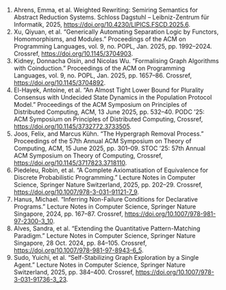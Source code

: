 1. Ahrens, Emma, et al. Weighted Rewriting: Semiring Semantics for Abstract Reduction Systems. Schloss Dagstuhl – Leibniz-Zentrum für Informatik, 2025, <https://doi.org/10.4230/LIPICS.FSCD.2025.6>.
1. Xu, Qiyuan, et al. “Generically Automating Separation Logic by Functors, Homomorphisms, and Modules.” Proceedings of the ACM on Programming Languages, vol. 9, no. POPL, Jan. 2025, pp. 1992–2024. Crossref, <https://doi.org/10.1145/3704903>.
1. Kidney, Donnacha Oisín, and Nicolas Wu. “Formalising Graph Algorithms with Coinduction.” Proceedings of the ACM on Programming Languages, vol. 9, no. POPL, Jan. 2025, pp. 1657–86. Crossref, <https://doi.org/10.1145/3704892>.
1. El-Hayek, Antoine, et al. “An Almost Tight Lower Bound for Plurality Consensus with Undecided State Dynamics in the Population Protocol Model.” Proceedings of the ACM Symposium on Principles of Distributed Computing, ACM, 13 June 2025, pp. 532–40. PODC ’25: ACM Symposium on Principles of Distributed Computing, Crossref, <https://doi.org/10.1145/3732772.3733505>.
1. Joos, Felix, and Marcus Kühn. “The Hypergraph Removal Process.” Proceedings of the 57th Annual ACM Symposium on Theory of Computing, ACM, 15 June 2025, pp. 301–09. STOC ’25: 57th Annual ACM Symposium on Theory of Computing, Crossref, <https://doi.org/10.1145/3717823.3718110>.
1. Piedeleu, Robin, et al. “A Complete Axiomatisation of Equivalence for Discrete Probabilistic Programming.” Lecture Notes in Computer Science, Springer Nature Switzerland, 2025, pp. 202–29. Crossref, <https://doi.org/10.1007/978-3-031-91121-7_9>.
1. Hanus, Michael. “Inferring Non-Failure Conditions for Declarative Programs.” Lecture Notes in Computer Science, Springer Nature Singapore, 2024, pp. 167–87. Crossref, <https://doi.org/10.1007/978-981-97-2300-3_10>.
1. Alves, Sandra, et al. “Extending the Quantitative Pattern-Matching Paradigm.” Lecture Notes in Computer Science, Springer Nature Singapore, 28 Oct. 2024, pp. 84–105. Crossref, <https://doi.org/10.1007/978-981-97-8943-6_5>.
1. Sudo, Yuichi, et al. “Self-Stabilizing Graph Exploration by a Single Agent.” Lecture Notes in Computer Science, Springer Nature Switzerland, 2025, pp. 384–400. Crossref, <https://doi.org/10.1007/978-3-031-91736-3_23>.
